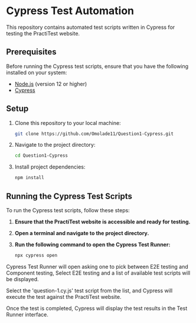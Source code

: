 # Cypress Test Automation

This repository contains automated test scripts written in Cypress for testing the PractiTest website.

## Prerequisites

Before running the Cypress test scripts, ensure that you have the following installed on your system:

- [Node.js](https://nodejs.org/) (version 12 or higher)
- [Cypress](https://www.cypress.io/)

## Setup

1. Clone this repository to your local machine:

   ```bash
   git clone https://github.com/Omolade11/Question1-Cypress.git


2. Navigate to the project directory:

    ```bash
    cd Question1-Cypress

3. Install project dependencies:

    ```bash
    npm install

## Running the Cypress Test Scripts

To run the Cypress test scripts, follow these steps:

1. **Ensure that the PractiTest website is accessible and ready for testing.**

2. **Open a terminal and navigate to the project directory.**

3. **Run the following command to open the Cypress Test Runner:**

   ```bash
   npx cypress open

Cypress Test Runner will open asking one to pick between E2E testing and Component testing, Select E2E testing and a list of available test scripts will be displayed.

Select the 'question-1.cy.js' test script from the list, and Cypress will execute the test against the PractiTest website.

Once the test is completed, Cypress will display the test results in the Test Runner interface.
